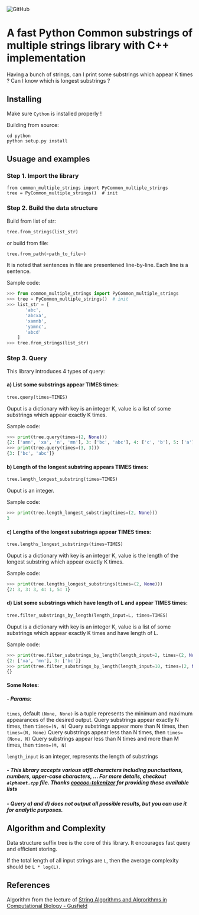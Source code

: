![GitHub](https://img.shields.io/badge/Python-3.x-blue.svg)

# A fast Python Common substrings of multiple strings library with C++ implementation

Having a bunch of strings, can I print some substrings which appear K times ? Can I know which is longest substrings ?


## Installing
Make sure `Cython` is installed properly !

Building from source:
```
cd python
python setup.py install
```

## Usuage and examples
### Step 1. Import the library

```
from common_multiple_strings import PyCommon_multiple_strings
tree = PyCommon_multiple_strings()  # init
```

### Step 2. Build the data structure
Build from list of str:
```python
tree.from_strings(list_str)
```

or build from file:
```python
tree.from_path(<path_to_file>)
```
It is noted that sentences in file are presentened line-by-line. Each line is a sentence.

Sample code:
```python
>>> from common_multiple_strings import PyCommon_multiple_strings
>>> tree = PyCommon_multiple_strings()  # init
>>> list_str = [
       'abc',
       'abcxa',
       'xamnb',
       'yamnc',
       'abcd'
    ]
>>> tree.from_strings(list_str)
```

### Step 3. Query

This library introduces 4 types of query:

#### a) List some substrings appear TIMES times:
```python
tree.query(times=TIMES)
```
Ouput is a dictionary with key is an integer K, value is a list of some substrings which appear exactly K times.

Sample code:
```python
>>> print(tree.query(times=(2, None)))
{2: ['amn', 'xa', 'n', 'mn'], 3: ['bc', 'abc'], 4: ['c', 'b'], 5: ['a']}
>>> print(tree.query(times=(3, 3)))
{3: ['bc', 'abc']}
```


#### b) Length of the longest substring appears TIMES times:
```python
tree.length_longest_substring(times=TIMES)
```
Ouput is an integer.

Sample code:
```python
>>> print(tree.length_longest_substring(times=(2, None)))
3
```

#### c) Lengths of the longest substrings appear TIMES times:
```python
tree.lengths_longest_substrings(times=TIMES)
```
Ouput is a dictionary with key is an integer K, value is the length of the longest substring which appear exactly K times.

Sample code:
```python
>>> print(tree.lengths_longest_substrings(times=(2, None)))
{2: 3, 3: 3, 4: 1, 5: 1}
```

#### d) List some substrings which have length of L and appear TIMES times:
```python
tree.filter_substrings_by_length(length_input=L, times=TIMES)
```
Ouput is a dictionary with key is an integer K, value is a list of some substrings which appear exactly K times and have length of L.

Sample code:
```python
>>> print(tree.filter_substrings_by_length(length_input=2, times=(2, None)))
{2: ['xa', 'mn'], 3: ['bc']}
>>> print(tree.filter_substrings_by_length(length_input=10, times=(2, None)))
{}
```

#### Some Notes: 
##### - Params:
`times`, default `(None, None)` is a tuple represents the minimum and maximum appearances of the desired output.
Query substrings appear exactly N times, then `times=(N, N)`
Query substrings appear more than N times, then `times=(N, None)`
Query substrings appear less than N times, then `times=(None, N)`
Query substrings appear less than N times and more than M times, then `times=(M, N)`

`length_input` is an integer, represents the length of substrings

##### - This library accepts various utf8 characters including punctuations, numbers, upper-case characters, ... For more details, checkout `alphabet.cpp` file. Thanks [coccoc-tokenizer](https://github.com/coccoc/coccoc-tokenizer/tree/master/dicts/vn_lang_tool) for providing these available lists 
##### - Query a) and d) does not output all possible results, but you can use it for analytic purposes.

## Algorithm and Complexity
Data structure suffix tree is the core of this library. It encourages fast query and efficient storing. 

If the total length of all input strings are `L`, then the average complexity should be `L * log(L)`.

## References

Algorithm from the lecture of [String Algorithms and Algrorithms in Computational Biology - Gusfield](https://web.cs.ucdavis.edu/~gusfield/cs224f09/commonsubstrings.pdf)

